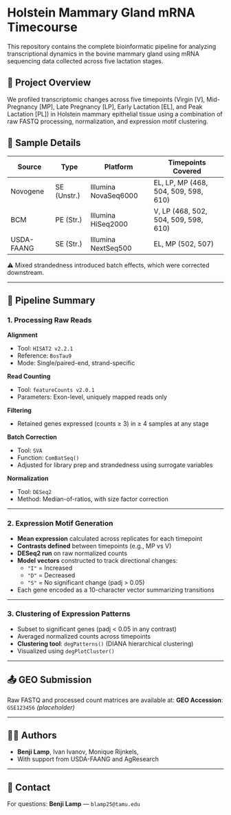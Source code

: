 # Holstein Mammary Gland mRNA Timecourse

This repository contains the complete bioinformatic pipeline for analyzing transcriptional dynamics in the bovine mammary gland using mRNA sequencing data collected across five lactation stages.

## 📁 Project Overview

We profiled transcriptomic changes across five timepoints (Virgin [V], Mid-Pregnancy [MP], Late Pregnancy [LP], Early Lactation [EL], and Peak Lactation [PL]) in Holstein mammary epithelial tissue using a combination of raw FASTQ processing, normalization, and expression motif clustering.

## 📌 Sample Details

| Source          | Type         | Platform             | Timepoints Covered   |
|-----------------|--------------|----------------------|----------------------|
| Novogene        | SE (Unstr.)  | Illumina NovaSeq6000 | EL, LP, MP (468, 504, 509, 598, 610) |
| BCM             | PE (Str.)    | Illumina HiSeq2000   | V, LP (468, 502, 504, 509, 598, 610) |
| USDA-FAANG      | SE (Str.)    | Illumina NextSeq500  | EL, MP (502, 507)    |

⚠️ Mixed strandedness introduced batch effects, which were corrected downstream.

---

## 🧬 Pipeline Summary

### 1. Processing Raw Reads

**Alignment**
- Tool: `HISAT2 v2.2.1`
- Reference: `BosTau9`
- Mode: Single/paired-end, strand-specific

**Read Counting**
- Tool: `featureCounts v2.0.1`
- Parameters: Exon-level, uniquely mapped reads only

**Filtering**
- Retained genes expressed (counts ≥ 3) in ≥ 4 samples at any stage

**Batch Correction**
- Tool: `SVA`
- Function: `ComBatSeq()`
- Adjusted for library prep and strandedness using surrogate variables

**Normalization**
- Tool: `DESeq2`
- Method: Median-of-ratios, with size factor correction

---

### 2. Expression Motif Generation

- **Mean expression** calculated across replicates for each timepoint
- **Contrasts defined** between timepoints (e.g., MP vs V)
- **DESeq2 run** on raw normalized counts
- **Model vectors** constructed to track directional changes:
  - `"I"` = Increased
  - `"D"` = Decreased
  - `"S"` = No significant change (padj > 0.05)
- Each gene encoded as a 10-character vector summarizing transitions

---

### 3. Clustering of Expression Patterns

- Subset to significant genes (padj < 0.05 in any contrast)
- Averaged normalized counts across timepoints
- **Clustering tool**: `degPatterns()` (DIANA hierarchical clustering)
- Visualized using `degPlotCluster()`

---

## 📤 GEO Submission

Raw FASTQ and processed count matrices are available at:
**GEO Accession**: `GSE123456` *(placeholder)*

---

## 🧑‍🔬 Authors

- **Benji Lamp**, Ivan Ivanov, Monique Rijnkels, 
- With support from USDA-FAANG and AgResearch

---

## 💬 Contact

For questions:
**Benji Lamp** — `blamp25@tamu.edu`

